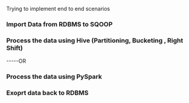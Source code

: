 
Trying to implement end to end scenarios

### Import Data from RDBMS to SQOOP

### Process the data using Hive (Partitioning, Bucketing , Right Shift)
-----OR
### Process the data using PySpark

### Exoprt data back to RDBMS
